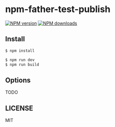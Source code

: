 # npm-father-test-publish

[![NPM version](https://img.shields.io/npm/v/npm-father-test-publish.svg?style=flat)](https://npmjs.org/package/npm-father-test-publish)
[![NPM downloads](http://img.shields.io/npm/dm/npm-father-test-publish.svg?style=flat)](https://npmjs.org/package/npm-father-test-publish)

## Install

```bash
$ npm install
```

```bash
$ npm run dev
$ npm run build
```

## Options

TODO

## LICENSE

MIT

